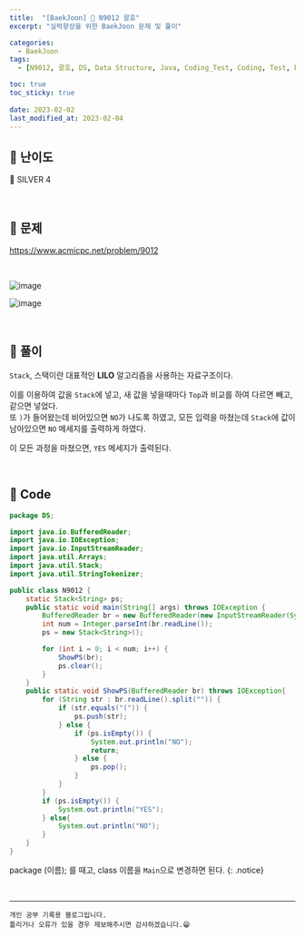 ```yaml
---
title:  "[BaekJoon] 🥈 N9012 괄호"
excerpt: "실력향상을 위한 BaekJoon 문제 및 풀이"

categories:
  - BaekJoon
tags:
  - [N9012, 괄호, DS, Data Structure, Java, Coding_Test, Coding, Test, baekJoon, 백준]

toc: true
toc_sticky: true
 
date: 2023-02-02
last_modified_at: 2023-02-04
---
```


## 📌 난이도

  🥈 SILVER 4

<br>

## 📌 문제

<https://www.acmicpc.net/problem/9012>

<br>

![image](https://user-images.githubusercontent.com/37824506/216255044-3234d495-62f7-41e1-8c03-070cee4855e9.png)

![image](https://user-images.githubusercontent.com/37824506/216255107-22615c99-47d6-4f62-8d90-9ab5d36f0b1f.png)

<br>

## 📌 풀이  

`Stack`, 스택이란 대표적인 **LILO** 알고리즘을 사용하는 자료구조이다.  

이를 이용하여 값을 `Stack`에 넣고, 새 값을 넣을때마다 `Top`과 비교를 하여 다르면 빼고, 같으면 넣었다.  
또 `)`가 들어왔는데 비어있으면 `NO`가 나도록 하였고, 모든 입력을 마쳤는데 `Stack`에 값이 남아있으면 `NO` 메세지를 출력하게 하였다.

이 모든 과정을 마쳤으면, `YES` 메세지가 출력된다.

<br>

## 📌 Code

```java
package DS;

import java.io.BufferedReader;
import java.io.IOException;
import java.io.InputStreamReader;
import java.util.Arrays;
import java.util.Stack;
import java.util.StringTokenizer;

public class N9012 {
    static Stack<String> ps;
    public static void main(String[] args) throws IOException {
        BufferedReader br = new BufferedReader(new InputStreamReader(System.in));
        int num = Integer.parseInt(br.readLine());
        ps = new Stack<String>();

        for (int i = 0; i < num; i++) {
            ShowPS(br);
            ps.clear();
        }
    }
    public static void ShowPS(BufferedReader br) throws IOException{
        for (String str : br.readLine().split("")) {
            if (str.equals("(")) {
                ps.push(str);
            } else {
                if (ps.isEmpty()) {
                    System.out.println("NO");
                    return;
                } else {
                    ps.pop();
                }
            }
        }
        if (ps.isEmpty()) {
            System.out.println("YES");
        } else{
            System.out.println("NO");
        }
    }
}
```

package (이름); 를 때고, class 이름을 `Main`으로 변경하면 된다.
{: .notice} 



<br>


***
    개인 공부 기록용 블로그입니다.
    틀리거나 오류가 있을 경우 제보해주시면 감사하겠습니다.😁